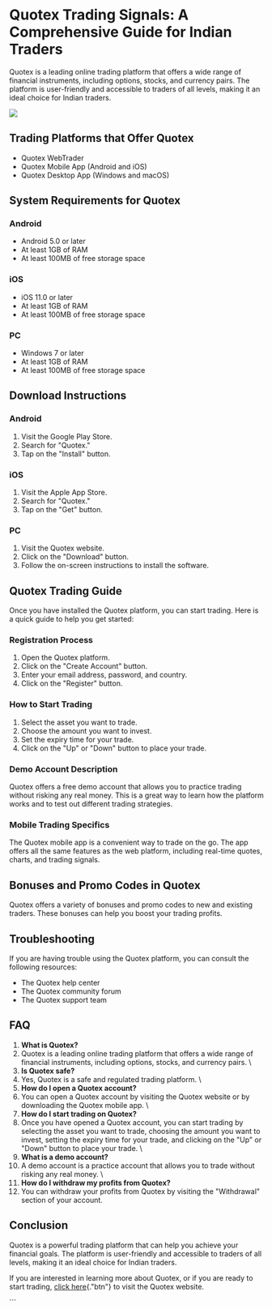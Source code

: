 # Quotex Trading Signals: A Comprehensive Guide for Indian Traders

Quotex is a leading online trading platform that offers a wide range of
financial instruments, including options, stocks, and currency pairs.
The platform is user-friendly and accessible to traders of all levels,
making it an ideal choice for Indian traders.

[![](https://static.quotex.io/files/8_en/300_250.jpg)](https://traff.sbs/brokerqxsignupf)

## Trading Platforms that Offer Quotex

-   Quotex WebTrader
-   Quotex Mobile App (Android and iOS)
-   Quotex Desktop App (Windows and macOS)

## System Requirements for Quotex

### Android

-   Android 5.0 or later
-   At least 1GB of RAM
-   At least 100MB of free storage space

### iOS

-   iOS 11.0 or later
-   At least 1GB of RAM
-   At least 100MB of free storage space

### PC

-   Windows 7 or later
-   At least 1GB of RAM
-   At least 100MB of free storage space

## Download Instructions

### Android

1.  Visit the Google Play Store.
2.  Search for "Quotex."
3.  Tap on the "Install" button.

### iOS

1.  Visit the Apple App Store.
2.  Search for "Quotex."
3.  Tap on the "Get" button.

### PC

1.  Visit the Quotex website.
2.  Click on the "Download" button.
3.  Follow the on-screen instructions to install the software.

## Quotex Trading Guide

Once you have installed the Quotex platform, you can start trading. Here
is a quick guide to help you get started:

### Registration Process

1.  Open the Quotex platform.
2.  Click on the "Create Account" button.
3.  Enter your email address, password, and country.
4.  Click on the "Register" button.

### How to Start Trading

1.  Select the asset you want to trade.
2.  Choose the amount you want to invest.
3.  Set the expiry time for your trade.
4.  Click on the "Up" or "Down" button to place your trade.

### Demo Account Description

Quotex offers a free demo account that allows you to practice trading
without risking any real money. This is a great way to learn how the
platform works and to test out different trading strategies.

### Mobile Trading Specifics

The Quotex mobile app is a convenient way to trade on the go. The app
offers all the same features as the web platform, including real-time
quotes, charts, and trading signals.

## Bonuses and Promo Codes in Quotex

Quotex offers a variety of bonuses and promo codes to new and existing
traders. These bonuses can help you boost your trading profits.

## Troubleshooting

If you are having trouble using the Quotex platform, you can consult the
following resources:

-   The Quotex help center
-   The Quotex community forum
-   The Quotex support team

## FAQ

1.  **What is Quotex?**
2.  Quotex is a leading online trading platform that offers a wide range
    of financial instruments, including options, stocks, and currency
    pairs.
    \
3.  **Is Quotex safe?**
4.  Yes, Quotex is a safe and regulated trading platform.
    \
5.  **How do I open a Quotex account?**
6.  You can open a Quotex account by visiting the Quotex website or by
    downloading the Quotex mobile app.
    \
7.  **How do I start trading on Quotex?**
8.  Once you have opened a Quotex account, you can start trading by
    selecting the asset you want to trade, choosing the amount you want
    to invest, setting the expiry time for your trade, and clicking on
    the "Up" or "Down" button to place your trade.
    \
9.  **What is a demo account?**
10. A demo account is a practice account that allows you to trade
    without risking any real money.
    \
11. **How do I withdraw my profits from Quotex?**
12. You can withdraw your profits from Quotex by visiting the
    "Withdrawal" section of your account.

## Conclusion

Quotex is a powerful trading platform that can help you achieve your
financial goals. The platform is user-friendly and accessible to traders
of all levels, making it an ideal choice for Indian traders.

If you are interested in learning more about Quotex, or if you are ready
to start trading, [click
here](\%22https://traff.sbs/brokerqxsignup\%22){."btn"} to visit
the Quotex website.

\`\`\`

